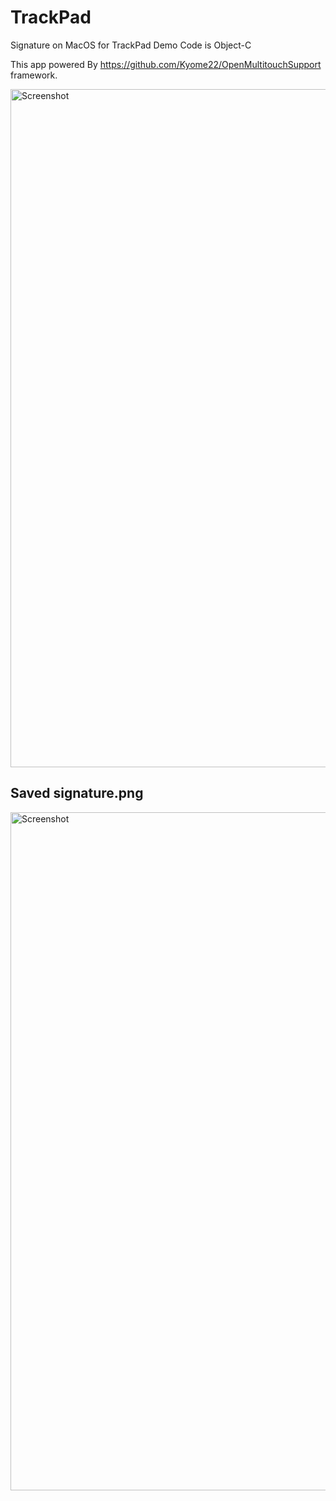# TrackPad
Signature on MacOS for TrackPad
Demo Code is Object-C

This app powered By https://github.com/Kyome22/OpenMultitouchSupport framework.

<img src="https://www.hanmingjie.com/images/trackpad_1.jpg" alt="Screenshot" width="1085"/>


## Saved signature.png
<img src="https://www.hanmingjie.com/images/trackpad_2.jpg" alt="Screenshot" width="1085"/>

